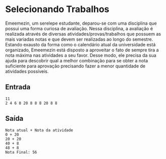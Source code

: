 # Selecionando Trabalhos

Emeemezin, um serelepe estudante, deparou-se com uma disciplina que possui uma forma curiosa de avaliação. Nessa disciplina, a avaliação é realizada através de diversas atividades/provas/trabalhos que possuem as mais variadas notas e que devem ser realizadas ao longo do semestre. Estando exausto da forma como o calendário atual da universidade está organizado, Emeemezin está disposto a aproveitar o fato de sempre tira a nota máxima nas atividades a seu favor. Desse modo, ele precisa da sua ajuda para descobrir qual a melhor combinação para se obter a nota suficiente para aprovação precisando fazer a menor quantidade de atividades possíveis.

## Entrada
```
11
2 4 6 8 20 8 8 8 20 8 8
```

## Saída
```
Nota atual + Nota da atividade
0 + 20
20 + 20
40 + 8
48 + 8
Nota Final: 56
```